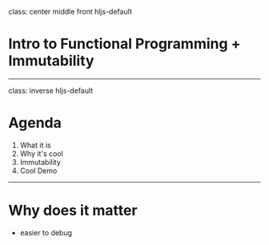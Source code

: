 class: center middle front hljs-default
# Intro to Functional Programming + Immutability

---
class: inverse hljs-default

# Agenda

1. What it is
2. Why it's cool
3. Immutability
4. Cool Demo

---

# Why does it matter

- easier to debug
